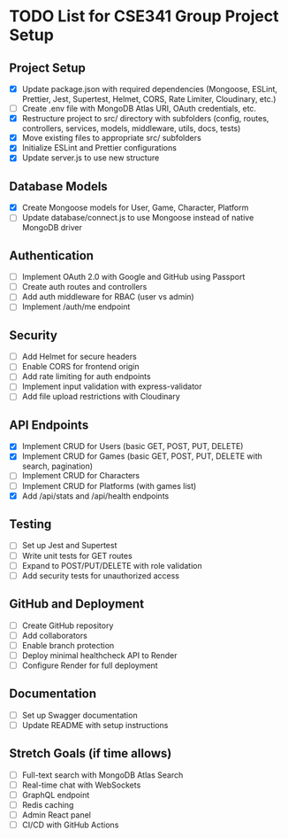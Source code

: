 # TODO List for CSE341 Group Project Setup

## Project Setup
- [x] Update package.json with required dependencies (Mongoose, ESLint, Prettier, Jest, Supertest, Helmet, CORS, Rate Limiter, Cloudinary, etc.)
- [ ] Create .env file with MongoDB Atlas URI, OAuth credentials, etc.
- [x] Restructure project to src/ directory with subfolders (config, routes, controllers, services, models, middleware, utils, docs, tests)
- [x] Move existing files to appropriate src/ subfolders
- [x] Initialize ESLint and Prettier configurations
- [x] Update server.js to use new structure

## Database Models
- [x] Create Mongoose models for User, Game, Character, Platform
- [ ] Update database/connect.js to use Mongoose instead of native MongoDB driver

## Authentication
- [ ] Implement OAuth 2.0 with Google and GitHub using Passport
- [ ] Create auth routes and controllers
- [ ] Add auth middleware for RBAC (user vs admin)
- [ ] Implement /auth/me endpoint

## Security
- [ ] Add Helmet for secure headers
- [ ] Enable CORS for frontend origin
- [ ] Add rate limiting for auth endpoints
- [ ] Implement input validation with express-validator
- [ ] Add file upload restrictions with Cloudinary

## API Endpoints
- [x] Implement CRUD for Users (basic GET, POST, PUT, DELETE)
- [x] Implement CRUD for Games (basic GET, POST, PUT, DELETE with search, pagination)
- [ ] Implement CRUD for Characters
- [ ] Implement CRUD for Platforms (with games list)
- [x] Add /api/stats and /api/health endpoints

## Testing
- [ ] Set up Jest and Supertest
- [ ] Write unit tests for GET routes
- [ ] Expand to POST/PUT/DELETE with role validation
- [ ] Add security tests for unauthorized access

## GitHub and Deployment
- [ ] Create GitHub repository
- [ ] Add collaborators
- [ ] Enable branch protection
- [ ] Deploy minimal healthcheck API to Render
- [ ] Configure Render for full deployment

## Documentation
- [ ] Set up Swagger documentation
- [ ] Update README with setup instructions

## Stretch Goals (if time allows)
- [ ] Full-text search with MongoDB Atlas Search
- [ ] Real-time chat with WebSockets
- [ ] GraphQL endpoint
- [ ] Redis caching
- [ ] Admin React panel
- [ ] CI/CD with GitHub Actions
